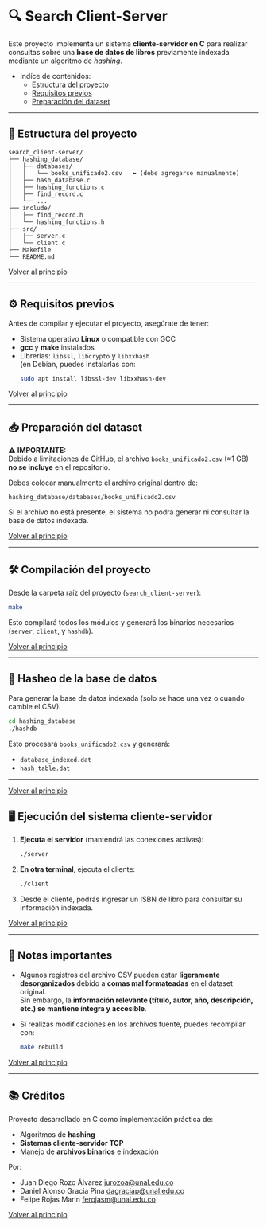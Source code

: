 # :mag: Search Client-Server

Este proyecto implementa un sistema **cliente-servidor en C** para realizar consultas sobre una **base de datos de libros** previamente indexada mediante un algoritmo de *hashing*.

* Indíce de contenidos:
     - [Estructura del proyecto](#jigsaw-estructura-del-proyecto)
     - [Requisitos previos](#gear-requisitos-previos)
     - [Preparación del dataset](#inbox_tray-preparación-del-dataset)

---

## :jigsaw: Estructura del proyecto

```
search_client-server/
├── hashing_database/
│   ├── databases/
│   │   └── books_unificado2.csv   ⬅️ (debe agregarse manualmente)
│   ├── hash_database.c
│   ├── hashing_functions.c
│   ├── find_record.c
│   └── ...
├── include/
│   ├── find_record.h
│   └── hashing_functions.h
├── src/
│   ├── server.c
│   └── client.c
├── Makefile
└── README.md
```
[Volver al principio](#mag-search-client-server)

---

## :gear: Requisitos previos

Antes de compilar y ejecutar el proyecto, asegúrate de tener:

- Sistema operativo **Linux** o compatible con GCC  
- **gcc** y **make** instalados  
- Librerías: `libssl`, `libcrypto` y `libxxhash`  
  (en Debian, puedes instalarlas con:  
  ```bash
  sudo apt install libssl-dev libxxhash-dev

[Volver al principio](#mag-search-client-server)
  
---

## :inbox_tray: Preparación del dataset

⚠️ **IMPORTANTE:**  
Debido a limitaciones de GitHub, el archivo `books_unificado2.csv` (≈1 GB) **no se incluye** en el repositorio.

Debes colocar manualmente el archivo original dentro de:
```
hashing_database/databases/books_unificado2.csv
```

Si el archivo no está presente, el sistema no podrá generar ni consultar la base de datos indexada.

[Volver al principio](#mag-search-client-server)

---

## 🛠️ Compilación del proyecto

Desde la carpeta raíz del proyecto (`search_client-server`):

```bash
make
```

Esto compilará todos los módulos y generará los binarios necesarios (`server`, `client`, y `hashdb`).

[Volver al principio](#mag-search-client-server)

---

## 🧮 Hasheo de la base de datos

Para generar la base de datos indexada (solo se hace una vez o cuando cambie el CSV):

```bash
cd hashing_database
./hashdb
```

Esto procesará `books_unificado2.csv` y generará:
- `database_indexed.dat`
- `hash_table.dat`

---

[Volver al principio](#mag-search-client-server)

## 🖥️ Ejecución del sistema cliente-servidor

1. **Ejecuta el servidor** (mantendrá las conexiones activas):
   ```bash
   ./server
   ```

2. **En otra terminal**, ejecuta el cliente:
   ```bash
   ./client
   ```

3. Desde el cliente, podrás ingresar un ISBN de libro para consultar su información indexada.

[Volver al principio](#mag-search-client-server)

---

## 🧾 Notas importantes

- Algunos registros del archivo CSV pueden estar **ligeramente desorganizados** debido a **comas mal formateadas** en el dataset original.  
  Sin embargo, la **información relevante (título, autor, año, descripción, etc.) se mantiene íntegra y accesible**.

- Si realizas modificaciones en los archivos fuente, puedes recompilar con:
  ```bash
  make rebuild
  ```

[Volver al principio](#mag-search-client-server)

---

## 📚 Créditos

Proyecto desarrollado en C como implementación práctica de:
- Algoritmos de **hashing**
- **Sistemas cliente-servidor TCP**
- Manejo de **archivos binarios** e indexación

Por:
- Juan Diego Rozo Álvarez
  jurozoa@unal.edu.co
- Daniel Alonso Gracia Pina
  dagraciap@unal.edu.co
- Felipe Rojas Marin 
  ferojasm@unal.edu.co

[Volver al principio](#mag-search-client-server)
